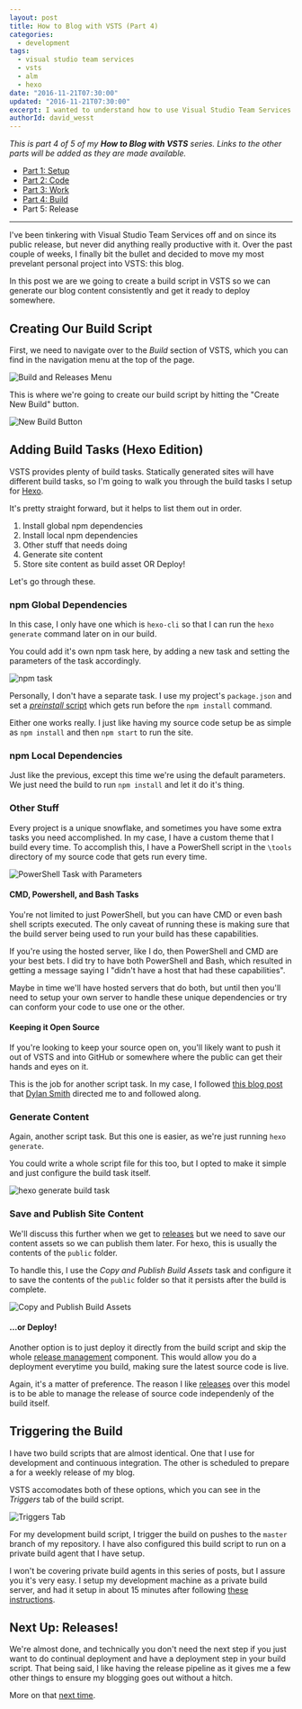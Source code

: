 ```yaml
---
layout: post
title: How to Blog with VSTS (Part 4)
categories:
  - development
tags:
  - visual studio team services
  - vsts
  - alm
  - hexo
date: "2016-11-21T07:30:00"
updated: "2016-11-21T07:30:00"
excerpt: I wanted to understand how to use Visual Studio Team Services (VSTS) for a "real" project. Being a noob, I decided to move my blog to VSTS to understand how _any_ project can benefit from ALM practices using VSTS. In part 4 of 5, we setup a _Build_ script.
authorId: david_wesst
---
```


_This is part 4 of 5 of my **How to Blog with VSTS** series. Links to the other parts will be added as they are made available._

+ [Part 1: Setup][1]
+ [Part 2: Code][2] 
+ [Part 3: Work][3]
+ [Part 4: Build][4]
+ Part 5: Release

[1]: https://blog.davidwesst.com/2016/10/How-to-Blog-with-VSTS-Part-1/
[2]: https://blog.davidwesst.com/2016/11/How-to-Blog-with-VSTS-Part-2/
[3]: https://blog.davidwesst.com/2016/11/How-to-Blog-with-VSTS-Part-3/
[4]: https://blog.davidwesst.com/2016/11/How-to-Blog-with-VSTS-Part-4/
[5]: #

---

I've been tinkering with Visual Studio Team Services off and on since its public release, but never did anything really productive with it. Over the past couple of weeks, I finally bit the bullet and decided to move my most prevelant personal project into VSTS: this blog.

In this post we are we going to create a build script in VSTS so we can generate our blog content consistently and get it ready to deploy somewhere.

## Creating Our Build Script
First, we need to navigate over to the _Build_ section of VSTS, which you can find in the navigation menu at the top of the page.

<!-- image of build menu item -->
![Build and Releases Menu](http://i.imgur.com/7S55XWDl.png)

This is where we're going to create our build script by hitting the "Create New Build" button.

<!-- image of new build button -->
![New Build Button](http://i.imgur.com/6uCoEEFl.png)

## Adding Build Tasks (Hexo Edition)
VSTS provides plenty of build tasks. Statically generated sites will have different build tasks, so I'm going to walk you through the build tasks I setup for [Hexo](https://hexo.io/).

It's pretty straight forward, but it helps to list them out in order.

1. Install global npm dependencies
2. Install local npm dependencies
3. Other stuff that needs doing
4. Generate site content
5. Store site content as build asset OR Deploy!

Let's go through these.

### npm Global Dependencies
In this case, I only have one which is `hexo-cli` so that I can run the `hexo generate` command later on in our build. 

You could add it's own npm task here, by adding a new task and setting the parameters of the task accordingly.

<!-- npm install -g task -->
![npm task](http://i.imgur.com/h1HFRAJl.png)

Personally, I don't have a separate task. I use my project's `package.json` and set a [_preinstall_ script](https://docs.npmjs.com/misc/scripts) which gets run before the `npm install` command.

Either one works really. I just like having my source code setup be as simple as `npm install` and then `npm start` to run the site.

### npm Local Dependencies
Just like the previous, except this time we're using the default parameters. We just need the build to run `npm install` and let it do it's thing.

### Other Stuff
Every project is a unique snowflake, and sometimes you have some extra tasks you need accomplished. In my case, I have a custom theme that I build every time. To accomplish this, I have a PowerShell script in the `\tools` directory of my source code that gets run every time.

<!-- powershell task with parameters -->
![PowerShell Task with Parameters](http://i.imgur.com/aXmLKcml.png)

#### CMD, Powershell, and Bash Tasks
You're not limited to just PowerShell, but you can have CMD or even bash shell scripts executed. The only caveat of running these is making sure that the build server being used to run your build has these capabilities.

If you're using the hosted server, like I do, then PowerShell and CMD are your best bets. I did try to have both PowerShell and Bash, which resulted in getting a message saying I "didn't have a host that had these capabilities".

Maybe in time we'll have hosted servers that do both, but until then you'll need to setup your own server to handle these unique dependencies or try can conform your code to use one or the other.

#### Keeping it Open Source
If you're looking to keep your source open on, you'll likely want to push it out of VSTS and into GitHub or somewhere where the public can get their hands and eyes on it.    

This is the job for another script task. In my case, I followed [this blog post](https://nkdagility.com/open-source-vsts-tfs-github-better-devops/) that [Dylan Smith](http://www.westerndevs.com/bios/dylan_smith/) directed me to and followed along.

### Generate Content
Again, another script task. But this one is easier, as we're just running `hexo generate`. 

You could write a whole script file for this too, but I opted to make it simple and just configure the build task itself.

<!-- hexo generate build task -->
![hexo generate build task](http://i.imgur.com/dGWjUTNl.png)

### Save and Publish Site Content
We'll discuss this further when we get to [releases][5] but we need to save our content assets so we can publish them later. For hexo, this is usually the contents of the `public` folder.

To handle this, I use the _Copy and Publish Build Assets_ task and configure it to save the contents of the `public` folder so that it persists after the build is complete.

<!-- publish assets task -->
![Copy and Publish Build Assets](http://i.imgur.com/LJTk1wKl.png)

#### ...or Deploy!
Another option is to just deploy it directly from the build script and skip the whole [release management][5] component. This would allow you do a deployment everytime you build, making sure the latest source code is live.

Again, it's a matter of preference. The reason I like [releases][5] over this model is to be able to manage the release of source code independenly of the build itself. 

## Triggering the Build
I have two build scripts that are almost identical. One that I use for development and continuous integration. The other is scheduled to prepare a for a weekly release of my blog.

VSTS accomodates both of these options, which you can see in the _Triggers_ tab of the build script.

<!-- image of the triggers tab -->
![Triggers Tab](http://i.imgur.com/YHlzH7Cl.png)

For my development build script, I trigger the build on pushes to the `master` branch of my repository. I have also configured this build script to run on a private build agent that I have setup.

I won't be covering private build agents in this series of posts, but I assure you it's very easy. I setup my development machine as a private build server, and had it setup in about 15 minutes after following [these instructions](https://www.visualstudio.com/en-us/docs/build/admin/agents/v2-windows).

## Next Up: Releases!
We're almost done, and technically you don't need the next step if you just want to do continual deployment and have a deployment step in your build script. That being said, I like having the release pipeline as it gives me a few other things to ensure my blogging goes out without a hitch.

More on that [next time][5].
